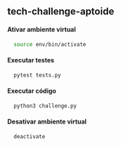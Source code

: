 ## tech-challenge-aptoide

#### Ativar ambiente virtual

```bash
  source env/bin/activate
```

#### Executar testes

```python
  pytest tests.py 
```

#### Executar código

```python
  python3 challenge.py
```

#### Desativar ambiente virtual

```bash
  deactivate
```